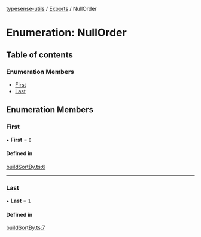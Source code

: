 [typesense-utils](../README.md) / [Exports](../modules.md) / NullOrder

# Enumeration: NullOrder

## Table of contents

### Enumeration Members

- [First](NullOrder.md#first)
- [Last](NullOrder.md#last)

## Enumeration Members

### First

• **First** = ``0``

#### Defined in

[buildSortBy.ts:6](https://github.com/igrek8/typesense-utils/blob/2d5a8df/src/buildSortBy.ts#L6)

___

### Last

• **Last** = ``1``

#### Defined in

[buildSortBy.ts:7](https://github.com/igrek8/typesense-utils/blob/2d5a8df/src/buildSortBy.ts#L7)
